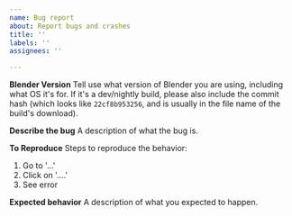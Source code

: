 ```yaml
---
name: Bug report
about: Report bugs and crashes
title: ''
labels: ''
assignees: ''

---
```


**Blender Version**
Tell use what version of Blender you are using, including what OS it's for.  If it's a dev/nightly build, please also include the commit hash (which looks like `22cf8b953256`, and is usually in the file name of the build's download).

**Describe the bug**
A description of what the bug is.

**To Reproduce**
Steps to reproduce the behavior:
1. Go to '...'
2. Click on '....'
3. See error

**Expected behavior**
A description of what you expected to happen.
